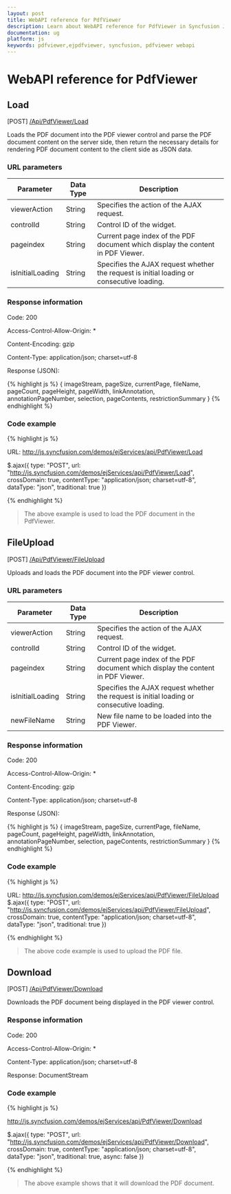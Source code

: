 ```yaml
---
layout: post
title: WebAPI reference for PdfViewer
description: Learn about WebAPI reference for PdfViewer in Syncfusion Javascript and more details. This document explains the features such as load, file upload and download
documentation: ug
platform: js
keywords: pdfviewer,ejpdfviewer, syncfusion, pdfviewer webapi
---
```


# WebAPI reference for PdfViewer

## Load

 [POST] [/Api/PdfViewer/Load](http://js.syncfusion.com/demos/ejServices/api/PdfViewer/Load)

Loads the PDF document into the PDF viewer control and parse the PDF document content on the server side, then return the necessary details for rendering PDF document content to the client side as JSON data.

### URL parameters

|  Parameter |Data Type| Description | 
|---|---|---|
|viewerAction |String|Specifies the action of the AJAX request.|
|controlId|String|Control ID of the widget.|
|pageindex|String|Current page index of the PDF document which display the content in PDF Viewer.|
|isInitialLoading|String|Specifies the AJAX request whether the request is initial loading or consecutive loading.| 

### Response information 

Code: 200

Access-Control-Allow-Origin: *

Content-Encoding: gzip

Content-Type:  application/json; charset=utf-8

Response (JSON):   

{% highlight js %}
{
  imageStream,
  pageSize,
  currentPage,
  fileName,
  pageCount,
  pageHeight,
  pageWidth,
  linkAnnotation,
  annotationPageNumber,
  selection,
  pageContents,
  restrictionSummary
}
{% endhighlight %}


### Code example 

{% highlight js %}

URL: http://js.syncfusion.com/demos/ejServices/api/PdfViewer/Load

$.ajax({
		type: "POST",
		url: "http://js.syncfusion.com/demos/ejServices/api/PdfViewer/Load",
		crossDomain: true,
		contentType: "application/json; charset=utf-8",
		dataType: "json",
		traditional: true
})

{% endhighlight %}

>The above example is used to load the PDF document in the PdfViewer.

## FileUpload

 [POST] [/Api/PdfViewer/FileUpload](http://js.syncfusion.com/demos/ejServices/api/PdfViewer/FileUpload)

Uploads and loads the PDF document into the PDF viewer control.

### URL parameters

|  Parameter |Data Type|Description | 
|---|---|---|
|viewerAction |String|Specifies the action of the AJAX request.|
|controlId |String|Control ID of the widget.|
|pageindex |String|Current page index of the PDF document which display the content in PDF Viewer.| 
|isInitialLoading|String|Specifies the AJAX request whether the request is initial loading or consecutive loading.|
|newFileName|String|New file name to be loaded into the PDF Viewer.|

### Response information 

Code: 200

Access-Control-Allow-Origin: *

Content-Encoding: gzip

Content-Type:  application/json; charset=utf-8

Response (JSON):   

{% highlight js %}
{
  imageStream,
  pageSize,
  currentPage,
  fileName,
  pageCount,
  pageHeight,
  pageWidth,
  linkAnnotation,
  annotationPageNumber,
  selection,
  pageContents,
  restrictionSummary
}
{% endhighlight %}


### Code example 

{% highlight js %}

URL: http://js.syncfusion.com/demos/ejServices/api/PdfViewer/FileUpload
$.ajax({
    type: "POST",
    url: "http://js.syncfusion.com/demos/ejServices/api/PdfViewer/FileUpload",
    crossDomain: true,
    contentType: "application/json; charset=utf-8",
    dataType: "json",
    traditional: true
})

{% endhighlight %}

>The above code example is used to upload the PDF file.


## Download

 [POST] [/Api/PdfViewer/Download](http://js.syncfusion.com/demos/ejServices/api/PdfViewer/Download)

Downloads the PDF document being displayed in the PDF viewer control.

### Response information 

Code: 200

Access-Control-Allow-Origin: *

Content-Type:  application/json; charset=utf-8

Response: DocumentStream

### Code example 

{% highlight js %}

http://js.syncfusion.com/demos/ejServices/api/PdfViewer/Download

$.ajax({
    type: "POST",
    url: "http://js.syncfusion.com/demos/ejServices/api/PdfViewer/Download",
    crossDomain: true,
    contentType: "application/json; charset=utf-8",
    dataType: "json",
    traditional: true,
    async: false
})

{% endhighlight %}
>The above example shows that it will download the PDF document.
